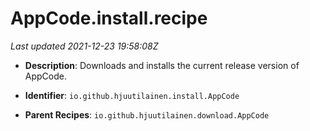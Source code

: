 # AppCode.install.recipe

_Last updated 2021-12-23 19:58:08Z_

- **Description**: Downloads and installs the current release version of AppCode.

- **Identifier**: `io.github.hjuutilainen.install.AppCode`

- **Parent Recipes**: `io.github.hjuutilainen.download.AppCode`